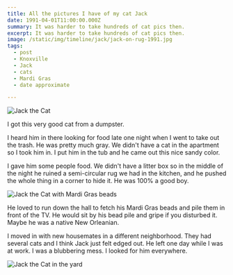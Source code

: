```yaml
---
title: All the pictures I have of my cat Jack
date: 1991-04-01T11:00:00.000Z
summary: It was harder to take hundreds of cat pics then.
excerpt: It was harder to take hundreds of cat pics then.
image: /static/img/timeline/jack/jack-on-rug-1991.jpg
tags:
  - post 
  - Knoxville
  - Jack
  - cats
  - Mardi Gras
  - date approximate

---
```


![Jack the Cat](/static/img/timeline/jack/jack-on-rug-1991.jpg "Jack the Cat")

I got this very good cat from a dumpster.

I heard him in there looking for food late one night when I went to take out the trash. He was pretty much gray. We didn't have a cat in the apartment so I took him in. I put him in the tub and he came out this nice sandy color.

I gave him some people food. We didn't have a litter box so in the middle of the night he ruined a semi-circular rug we had in the kitchen, and he pushed the whole thing in a corner to hide it. He was 100% a good boy.

![Jack the Cat with Mardi Gras beads](/static/img/timeline/jack/jack-mardi-gras-beads.jpg "Jack the Cat with Mardi Gras beads")

He loved to run down the hall to fetch his Mardi Gras beads and pile them in front of the TV. He would sit by his bead pile and gripe if you disturbed it. Maybe he was a native New Orleanian.

I moved in with new housemates in a different neighborhood. They had several cats and I think Jack just felt edged out. He left one day while I was at work. I was a blubbering mess. I looked for him everywhere.

![Jack the Cat in the yard](/static/img/timeline/jack/jack-in-yard-1991.jpg "Jack the Cat in the yard")